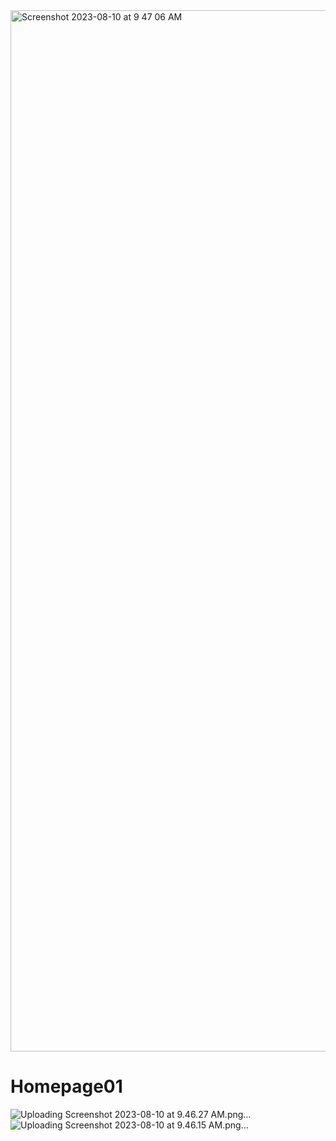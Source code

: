<img width="1666" alt="Screenshot 2023-08-10 at 9 47 06 AM" src="https://github.com/krypton4149/Homepage01/assets/73812714/1d7f2697-1c9d-449d-a77f-47fa0b50640e">

# Homepage01
![Uploading Screenshot 2023-08-10 at 9.46.27 AM.png…]()
![Uploading Screenshot 2023-08-10 at 9.46.15 AM.png…]()
